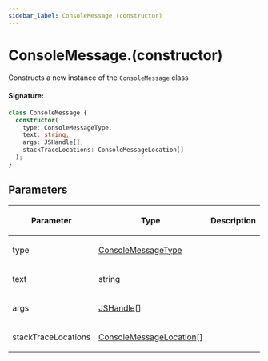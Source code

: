 ```yaml
---
sidebar_label: ConsoleMessage.(constructor)
---
```


# ConsoleMessage.(constructor)

Constructs a new instance of the `ConsoleMessage` class

#### Signature:

```typescript
class ConsoleMessage {
  constructor(
    type: ConsoleMessageType,
    text: string,
    args: JSHandle[],
    stackTraceLocations: ConsoleMessageLocation[]
  );
}
```

## Parameters

<table><thead><tr><th>

Parameter

</th><th>

Type

</th><th>

Description

</th></tr></thead>
<tbody><tr><td>

type

</td><td>

[ConsoleMessageType](./puppeteer.consolemessagetype.md)

</td><td>

</td></tr>
<tr><td>

text

</td><td>

string

</td><td>

</td></tr>
<tr><td>

args

</td><td>

[JSHandle](./puppeteer.jshandle.md)\[\]

</td><td>

</td></tr>
<tr><td>

stackTraceLocations

</td><td>

[ConsoleMessageLocation](./puppeteer.consolemessagelocation.md)\[\]

</td><td>

</td></tr>
</tbody></table>
